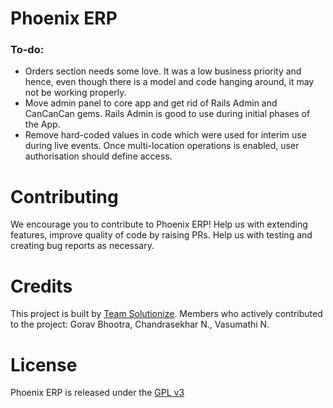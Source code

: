 # Phoenix ERP



### To-do:

* Orders section needs some love. It was a low business priority and hence, even though there is a model and code hanging around, it may not be working properly.
* Move admin panel to core app and get rid of Rails Admin and CanCanCan gems. Rails Admin is good to use during initial phases of the App.
* Remove hard-coded values in code which were used for interim use during live events. Once multi-location operations is enabled, user authorisation should define access.

# Contributing

We encourage you to contribute to Phoenix ERP!
Help us with extending features, improve quality of code by raising PRs.
Help us with testing and creating bug reports as necessary.

# Credits

This project is built by [Team Solutionize](http://solutionize.in/). Members who actively contributed to the project: Gorav Bhootra, Chandrasekhar N., Vasumathi N.


# License

Phoenix ERP is released under the [GPL v3](http://www.gnu.org/licenses/quick-guide-gplv3.html)
